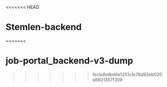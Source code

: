 <<<<<<< HEAD
# Stemlen-backend
=======
# job-portal_backend-v3-dump
>>>>>>> fecbdbdbd6e1251cfe76d93eb020a6601357f309
